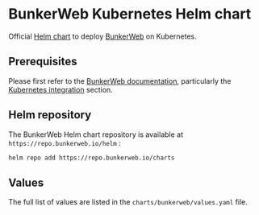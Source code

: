 # BunkerWeb Kubernetes Helm chart

Official [Helm chart](https://helm.sh/docs/) to deploy [BunkerWeb](https://www.bunkerweb.io/?utm_campaign=self&utm_source=github) on Kubernetes.

## Prerequisites

Please first refer to the [BunkerWeb documentation](https://docs.bunkerweb.io/latest/?utm_campaign=self&utm_source=github), particularly the [Kubernetes integration](https://docs.bunkerweb.io/latest/integrations/?utm_campaign=self&utm_source=bunkerwebio#kubernetes) section.

## Helm repository

The BunkerWeb Helm chart repository is available at `https://repo.bunkerweb.io/helm` : 
```bash
helm repo add https://repo.bunkerweb.io/charts
```

## Values

The full list of values are listed in the `charts/bunkerweb/values.yaml` file.